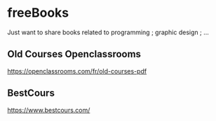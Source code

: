 # freeBooks
Just want to share books related to programming ; graphic design ; ... 

## Old Courses Openclassrooms

https://openclassrooms.com/fr/old-courses-pdf

## BestCours

https://www.bestcours.com/
